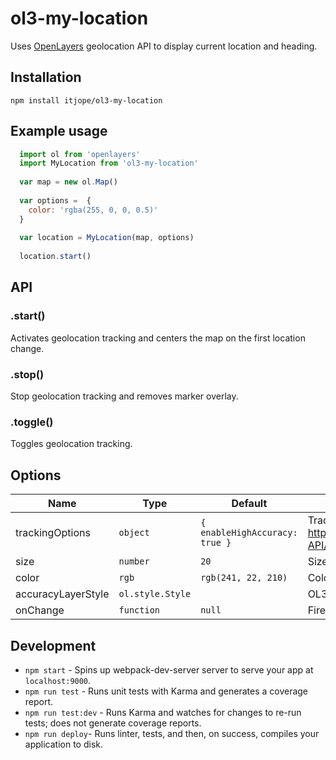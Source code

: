 ol3-my-location
=======================

Uses [OpenLayers](http://openlayers.org) geolocation API to display current location and heading.

Installation
-----
`npm install itjope/ol3-my-location`

Example usage
-----

```javascript
  import ol from 'openlayers'
  import MyLocation from 'ol3-my-location'
  
  var map = new ol.Map()
  
  var options =  {
    color: 'rgba(255, 0, 0, 0.5)'
  }
  
  var location = MyLocation(map, options)
  
  location.start()
```

API
-----

### .start()

Activates geolocation tracking and centers the map on the first location change.

### .stop()

Stop geolocation tracking and removes marker overlay.

### .toggle()

Toggles geolocation tracking.

Options
-----

| Name | Type | Default | Description |
| --- | --- | --- | --- |
| trackingOptions | <code>object</code> | <code>{ enableHighAccuracy: true }</code> | Tracking options. See http://www.w3.org/TR/geolocation-API/#position_options_interface. |
| size | <code>number</code> | <code>20</code> | Size of the location marker in pixels. |
| color | <code>rgb</code> | <code>rgb(241, 22, 210)</code> | Color for the location marker. |
| accuracyLayerStyle | <code>ol.style.Style</code> | | OL3 style object. |
| onChange | <code>function</code> | <code>null</code>  | Fires on location change. |

Development
-----

* `npm start` - Spins up webpack-dev-server server to serve your app at `localhost:9000`.
* `npm run test` - Runs unit tests with Karma and generates a coverage report.
* `npm run test:dev` - Runs Karma and watches for changes to re-run tests; does not generate coverage reports.
* `npm run deploy`- Runs linter, tests, and then, on success, compiles your application to disk.
